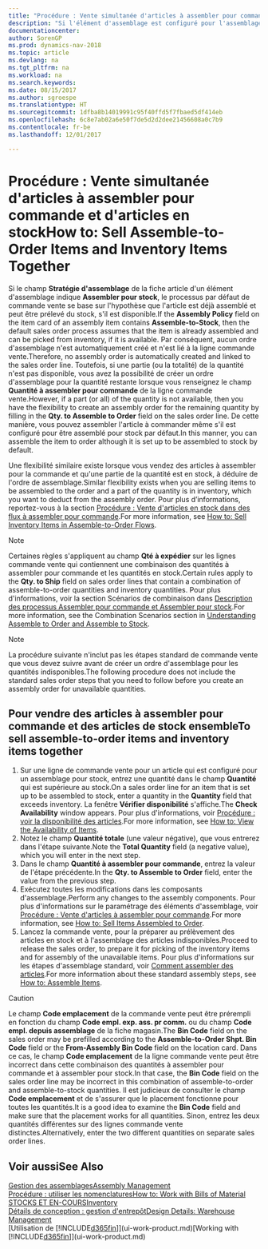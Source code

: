 ```yaml
---
title: "Procédure : Vente simultanée d'articles à assembler pour commande et d'articles en stock"
description: "Si l'élément d'assemblage est configuré pour l'assemblage pour stock, le processus par défaut de commande vente se base sur l'hypothèse que l'article est déjà assemblé et peut être prélevé du stock, s'il est disponible. Mais si une partie (ou la totalité) de la quantité n'est pas disponible, vous avez la possibilité de créer un ordre d'assemblage pour la quantité restante à la volée."
documentationcenter: 
author: SorenGP
ms.prod: dynamics-nav-2018
ms.topic: article
ms.devlang: na
ms.tgt_pltfrm: na
ms.workload: na
ms.search.keywords: 
ms.date: 08/15/2017
ms.author: sgroespe
ms.translationtype: HT
ms.sourcegitcommit: 1dfba8b14019991c95f40ffd5f7fbaed5df414eb
ms.openlocfilehash: 6c8e7ab02a6e50f7de5d2d2dee21456608a0c7b9
ms.contentlocale: fr-be
ms.lasthandoff: 12/01/2017

---
```

# <a name="how-to-sell-assemble-to-order-items-and-inventory-items-together"></a><span data-ttu-id="76dc5-104">Procédure : Vente simultanée d'articles à assembler pour commande et d'articles en stock</span><span class="sxs-lookup"><span data-stu-id="76dc5-104">How to: Sell Assemble-to-Order Items and Inventory Items Together</span></span>
<span data-ttu-id="76dc5-105">Si le champ **Stratégie d'assemblage** de la fiche article d'un élément d'assemblage indique **Assembler pour stock**, le processus par défaut de commande vente se base sur l'hypothèse que l'article est déjà assemblé et peut être prélevé du stock, s'il est disponible.</span><span class="sxs-lookup"><span data-stu-id="76dc5-105">If the **Assembly Policy** field on the item card of an assembly item contains **Assemble-to-Stock**, then the default sales order process assumes that the item is already assembled and can be picked from inventory, if it is available.</span></span> <span data-ttu-id="76dc5-106">Par conséquent, aucun ordre d'assemblage n'est automatiquement créé et n'est lié à la ligne commande vente.</span><span class="sxs-lookup"><span data-stu-id="76dc5-106">Therefore, no assembly order is automatically created and linked to the sales order line.</span></span> <span data-ttu-id="76dc5-107">Toutefois, si une partie (ou la totalité) de la quantité n'est pas disponible, vous avez la possibilité de créer un ordre d'assemblage pour la quantité restante lorsque vous renseignez le champ **Quantité à assembler pour commande** de la ligne commande vente.</span><span class="sxs-lookup"><span data-stu-id="76dc5-107">However, if a part (or all) of the quantity is not available, then you have the flexibility to create an assembly order for the remaining quantity by filling in the **Qty. to Assemble to Order** field on the sales order line.</span></span> <span data-ttu-id="76dc5-108">De cette manière, vous pouvez assembler l'article à commander même s'il est configuré pour être assemblé pour stock par défaut.</span><span class="sxs-lookup"><span data-stu-id="76dc5-108">In this manner, you can assemble the item to order although it is set up to be assembled to stock by default.</span></span>  

<span data-ttu-id="76dc5-109">Une flexibilité similaire existe lorsque vous vendez des articles à assembler pour la commande et qu'une partie de la quantité est en stock, à déduire de l'ordre de assemblage.</span><span class="sxs-lookup"><span data-stu-id="76dc5-109">Similar flexibility exists when you are selling items to be assembled to the order and a part of the quantity is in inventory, which you want to deduct from the assembly order.</span></span> <span data-ttu-id="76dc5-110">Pour plus d’informations, reportez-vous à la section [Procédure : Vente d'articles en stock dans des flux à assembler pour commande](assembly-how-to-sell-inventory-items-in-assemble-to-order-flows.md).</span><span class="sxs-lookup"><span data-stu-id="76dc5-110">For more information, see [How to: Sell Inventory Items in Assemble-to-Order Flows](assembly-how-to-sell-inventory-items-in-assemble-to-order-flows.md).</span></span>  

> [!NOTE]  
>  <span data-ttu-id="76dc5-111">Certaines règles s'appliquent au champ **Qté à expédier** sur les lignes commande vente qui contiennent une combinaison des quantités à assembler pour commande et les quantités en stock.</span><span class="sxs-lookup"><span data-stu-id="76dc5-111">Certain rules apply to the **Qty. to Ship** field on sales order lines that contain a combination of assemble-to-order quantities and inventory quantities.</span></span> <span data-ttu-id="76dc5-112">Pour plus d'informations, voir la section Scénarios de combinaison dans [Description des processus Assembler pour commande et Assembler pour stock](assembly-assemble-to-order-or-assemble-to-stock.md).</span><span class="sxs-lookup"><span data-stu-id="76dc5-112">For more information, see the Combination Scenarios section in [Understanding Assemble to Order and Assemble to Stock](assembly-assemble-to-order-or-assemble-to-stock.md).</span></span>  

> [!NOTE]  
>  <span data-ttu-id="76dc5-113">La procédure suivante n'inclut pas les étapes standard de commande vente que vous devez suivre avant de créer un ordre d'assemblage pour les quantités indisponibles.</span><span class="sxs-lookup"><span data-stu-id="76dc5-113">The following procedure does not include the standard sales order steps that you need to follow before you create an assembly order for unavailable quantities.</span></span>

## <a name="to-sell-assemble-to-order-items-and-inventory-items-together"></a><span data-ttu-id="76dc5-114">Pour vendre des articles à assembler pour commande et des articles de stock ensemble</span><span class="sxs-lookup"><span data-stu-id="76dc5-114">To sell assemble-to-order items and inventory items together</span></span>  
1.  <span data-ttu-id="76dc5-115">Sur une ligne de commande vente pour un article qui est configuré pour un assemblage pour stock, entrez une quantité dans le champ **Quantité** qui est supérieure au stock.</span><span class="sxs-lookup"><span data-stu-id="76dc5-115">On a sales order line for an item that is set up to be assembled to stock, enter a quantity in the **Quantity** field that exceeds inventory.</span></span> <span data-ttu-id="76dc5-116">La fenêtre **Vérifier disponibilité** s'affiche.</span><span class="sxs-lookup"><span data-stu-id="76dc5-116">The **Check Availability** window appears.</span></span> <span data-ttu-id="76dc5-117">Pour plus d'informations, voir [Procédure : voir la disponibilité des articles](inventory-how-availability-overview.md).</span><span class="sxs-lookup"><span data-stu-id="76dc5-117">For more information, see [How to: View the Availability of Items](inventory-how-availability-overview.md).</span></span> 
2.  <span data-ttu-id="76dc5-118">Notez le champ **Quantité totale** (une valeur négative), que vous entrerez dans l'étape suivante.</span><span class="sxs-lookup"><span data-stu-id="76dc5-118">Note the **Total Quantity** field (a negative value), which you will enter in the next step.</span></span>  
3.  <span data-ttu-id="76dc5-119">Dans le champ **Quantité à assembler pour commande**, entrez la valeur de l'étape précédente.</span><span class="sxs-lookup"><span data-stu-id="76dc5-119">In the **Qty. to Assemble to Order** field, enter the value from the previous step.</span></span>  
4.  <span data-ttu-id="76dc5-120">Exécutez toutes les modifications dans les composants d'assemblage.</span><span class="sxs-lookup"><span data-stu-id="76dc5-120">Perform any changes to the assembly components.</span></span> <span data-ttu-id="76dc5-121">Pour plus d'informations sur le paramétrage des éléments d'assemblage, voir [Procédure : Vente d'articles à assembler pour commande](assembly-how-to-sell-items-assembled-to-order.md).</span><span class="sxs-lookup"><span data-stu-id="76dc5-121">For more information, see [How to: Sell Items Assembled to Order](assembly-how-to-sell-items-assembled-to-order.md).</span></span>  
5.  <span data-ttu-id="76dc5-122">Lancez la commande vente, pour la préparer au prélèvement des articles en stock et à l'assemblage des articles indisponibles.</span><span class="sxs-lookup"><span data-stu-id="76dc5-122">Proceed to release the sales order, to prepare it for picking of the inventory items and for assembly of the unavailable items.</span></span> <span data-ttu-id="76dc5-123">Pour plus d'informations sur les étapes d'assemblage standard, voir [Comment assembler des articles](assembly-how-to-assemble-items.md).</span><span class="sxs-lookup"><span data-stu-id="76dc5-123">For more information about these standard assembly steps, see [How to: Assemble Items](assembly-how-to-assemble-items.md).</span></span>  

> [!CAUTION]  
>  <span data-ttu-id="76dc5-124">Le champ **Code emplacement** de la commande vente peut être prérempli en fonction du champ **Code empl. exp. ass. pr comm.** ou du champ **Code empl. depuis assemblage** de la fiche magasin.</span><span class="sxs-lookup"><span data-stu-id="76dc5-124">The **Bin Code** field on the sales order may be prefilled according to the **Assemble-to-Order Shpt. Bin Code** field or the **From-Assembly Bin Code** field on the location card.</span></span> <span data-ttu-id="76dc5-125">Dans ce cas, le champ **Code emplacement** de la ligne commande vente peut être incorrect dans cette combinaison des quantités à assembler pour commande et à assembler pour stock.</span><span class="sxs-lookup"><span data-stu-id="76dc5-125">In that case, the **Bin Code** field on the sales order line may be incorrect in this combination of assemble-to-order and assemble-to-stock quantities.</span></span> <span data-ttu-id="76dc5-126">Il est judicieux de consulter le champ **Code emplacement** et de s'assurer que le placement fonctionne pour toutes les quantités.</span><span class="sxs-lookup"><span data-stu-id="76dc5-126">It is a good idea to examine the **Bin Code** field and make sure that the placement works for all quantities.</span></span> <span data-ttu-id="76dc5-127">Sinon, entrez les deux quantités différentes sur des lignes commande vente distinctes.</span><span class="sxs-lookup"><span data-stu-id="76dc5-127">Alternatively, enter the two different quantities on separate sales order lines.</span></span>  

## <a name="see-also"></a><span data-ttu-id="76dc5-128">Voir aussi</span><span class="sxs-lookup"><span data-stu-id="76dc5-128">See Also</span></span>  
[<span data-ttu-id="76dc5-129">Gestion des assemblages</span><span class="sxs-lookup"><span data-stu-id="76dc5-129">Assembly Management</span></span>](assembly-assemble-items.md)  
[<span data-ttu-id="76dc5-130">Procédure : utiliser les nomenclatures</span><span class="sxs-lookup"><span data-stu-id="76dc5-130">How to: Work with Bills of Material</span></span>](inventory-how-work-BOMs.md)  
[<span data-ttu-id="76dc5-131">STOCKS ET EN-COURS</span><span class="sxs-lookup"><span data-stu-id="76dc5-131">Inventory</span></span>](inventory-manage-inventory.md)  
[<span data-ttu-id="76dc5-132">Détails de conception : gestion d'entrepôt</span><span class="sxs-lookup"><span data-stu-id="76dc5-132">Design Details: Warehouse Management</span></span>](design-details-warehouse-management.md)  
<span data-ttu-id="76dc5-133">[Utilisation de [!INCLUDE[d365fin](includes/d365fin_md.md)]](ui-work-product.md)</span><span class="sxs-lookup"><span data-stu-id="76dc5-133">[Working with [!INCLUDE[d365fin](includes/d365fin_md.md)]](ui-work-product.md)</span></span>

